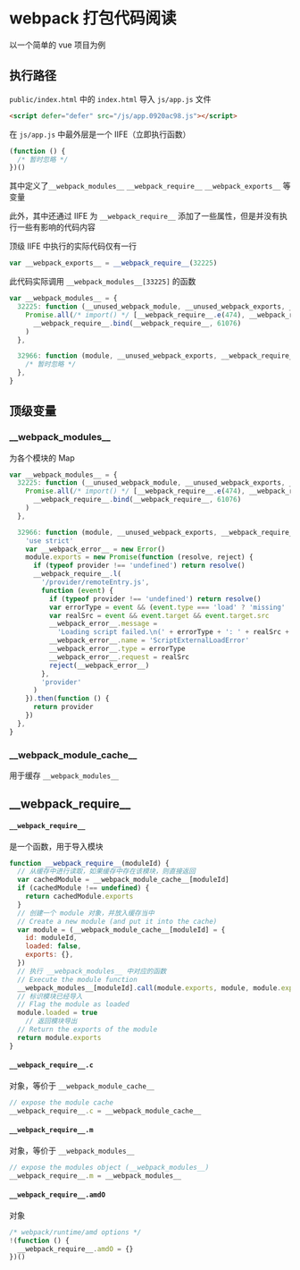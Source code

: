 # webpack 打包代码阅读

以一个简单的 vue 项目为例

## 执行路径

`public/index.html` 中的 `index.html` 导入 `js/app.js` 文件

```html
<script defer="defer" src="/js/app.0920ac98.js"></script>
```

在 `js/app.js` 中最外层是一个 IIFE（立即执行函数）

```javascript
(function () {
  /* 暂时忽略 */
})()
```

其中定义了`__webpack_modules__`  `__webpack_require__` `__webpack_exports__` 等变量

此外，其中还通过 IIFE 为 `__webpack_require__` 添加了一些属性，但是并没有执行一些有影响的代码内容

顶级 IIFE 中执行的实际代码仅有一行

```javascript
var __webpack_exports__ = __webpack_require__(32225)
```

此代码实际调用 `__webpack_modules__[33225]` 的函数

```javascript
var __webpack_modules__ = {
  32225: function (__unused_webpack_module, __unused_webpack_exports, __webpack_require__) {
    Promise.all(/* import() */ [__webpack_require__.e(474), __webpack_require__.e(76)]).then(
      __webpack_require__.bind(__webpack_require__, 61076)
    )
  },

  32966: function (module, __unused_webpack_exports, __webpack_require__) {
    /* 暂时忽略 */
  },
}
```



## 顶级变量

### \_\_webpack\_modules\_\_

为各个模块的 Map

```javascript
var __webpack_modules__ = {
  32225: function (__unused_webpack_module, __unused_webpack_exports, __webpack_require__) {
    Promise.all(/* import() */ [__webpack_require__.e(474), __webpack_require__.e(76)]).then(
      __webpack_require__.bind(__webpack_require__, 61076)
    )
  },

  32966: function (module, __unused_webpack_exports, __webpack_require__) {
    'use strict'
    var __webpack_error__ = new Error()
    module.exports = new Promise(function (resolve, reject) {
      if (typeof provider !== 'undefined') return resolve()
      __webpack_require__.l(
        '/provider/remoteEntry.js',
        function (event) {
          if (typeof provider !== 'undefined') return resolve()
          var errorType = event && (event.type === 'load' ? 'missing' : event.type)
          var realSrc = event && event.target && event.target.src
          __webpack_error__.message =
            'Loading script failed.\n(' + errorType + ': ' + realSrc + ')'
          __webpack_error__.name = 'ScriptExternalLoadError'
          __webpack_error__.type = errorType
          __webpack_error__.request = realSrc
          reject(__webpack_error__)
        },
        'provider'
      )
    }).then(function () {
      return provider
    })
  },
}
```

### \_\_webpack\_module\_cache\_\_

用于缓存 `__webpack_modules__`

## \_\_webpack\_require\_\_

#### `__webpack_require__` 

是一个函数，用于导入模块

```javascript
function __webpack_require__(moduleId) {
  // 从缓存中进行读取，如果缓存中存在该模块，则直接返回
  var cachedModule = __webpack_module_cache__[moduleId]
  if (cachedModule !== undefined) {
    return cachedModule.exports
  }
  // 创建一个 module 对象，并放入缓存当中
  // Create a new module (and put it into the cache)
  var module = (__webpack_module_cache__[moduleId] = {
    id: moduleId,
    loaded: false,
    exports: {},
  })
  // 执行 __webpack_modules__ 中对应的函数
  // Execute the module function
  __webpack_modules__[moduleId].call(module.exports, module, module.exports, __webpack_require__)
  // 标识模块已经导入
  // Flag the module as loaded
  module.loaded = true
	// 返回模块导出
  // Return the exports of the module
  return module.exports
}
```

#### `__webpack_require__.c`

对象，等价于 `__webpack_module_cache__`

```javascript
// expose the module cache
__webpack_require__.c = __webpack_module_cache__
```

#### `__webpack_require__.m` 

对象，等价于 `__webpack_modules__`

```javascript
// expose the modules object (__webpack_modules__)
__webpack_require__.m = __webpack_modules__
```

#### `__webpack_require__.amdO`

对象

```javascript
/* webpack/runtime/amd options */
!(function () {
  __webpack_require__.amdO = {}
})()
```

